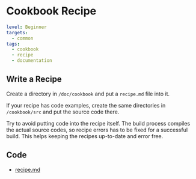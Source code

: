 # Cookbook Recipe

```yaml
level: Beginner
targets:
  - common
tags:
  - cookbook
  - recipe
  - documentation
```

## Write a Recipe

Create a directory in `/doc/cookbook` and put a `recipe.md` file into it.

If your recipe has code examples, create the same directories in `/cookbook/src`
and put the source code there.

Try to avoid putting code into the recipe itself. The build process compiles
the actual source codes, so recipe errors has to be fixed for a successful
build. This helps keeping the recipes up-to-date and error free.

## Code

- [recipe.md](/doc/cookbook/cookbook/recipe/recipe.md)